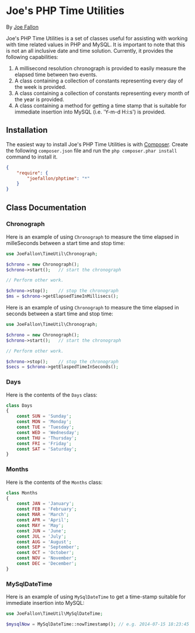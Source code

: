 Joe's PHP Time Utilities
========================

By [Joe Fallon](http://blog.joefallon.net)

Joe's PHP Time Utilities is a set of classes useful for assisting with
working with time related values in PHP and MySQL. It is important to
note that this is not an all inclusive date and time solution. Currently,
it provides the following capabilities:

1. A millisecond resolution chronograph is provided to easily measure the
   elapsed time between two events.
2. A class containing a collection of constants representing every day of
   the week is provided.
3. A class containing a collection of constants representing every month
   of the year is provided.
4. A class containing a method for getting a time stamp that is suitable
   for immediate insertion into MySQL (i.e. 'Y-m-d H:i:s') is provided.

Installation
------------

The easiest way to install Joe's PHP Time Utilities is with
[Composer](https://getcomposer.org/). Create the following `composer.json` file
and run the `php composer.phar install` command to install it.

```json
{
    "require": {
        "joefallon/phptime": "*"
    }
}
```

Class Documentation
-------------------

### Chronograph

Here is an example of using `Chronograph` to measure the time elapsed in
milleSeconds between a start time and stop time:

```php
use JoeFallon\TimeUtil\Chronograph;

$chrono = new Chronograph();
$chrono->start();   // start the chronograph

// Perform other work.

$chrono->stop();    // stop the chronograph
$ms = $chrono->getElapsedTimeInMillisecs();
```

Here is an example of using `Chronograph` to measure the time elapsed in
seconds between a start time and stop time:

```php
use JoeFallon\TimeUtil\Chronograph;

$chrono = new Chronograph();
$chrono->start();   // start the chronograph

// Perform other work.

$chrono->stop();    // stop the chronograph
$secs = $chrono->getElaspedTimeInSeconds();
```

### Days

Here is the contents of the `Days` class:

```php
class Days
{
    const SUN = 'Sunday';
    const MON = 'Monday';
    const TUE = 'Tuesday';
    const WED = 'Wednesday';
    const THU = 'Thursday';
    const FRI = 'Friday';
    const SAT = 'Saturday';
}
```

### Months

Here is the contents of the `Months` class:

```php
class Months
{
    const JAN = 'January';
    const FEB = 'February';
    const MAR = 'March';
    const APR = 'April';
    const MAY = 'May';
    const JUN = 'June';
    const JUL = 'July';
    const AUG = 'August';
    const SEP = 'September';
    const OCT = 'October';
    const NOV = 'November';
    const DEC = 'December';
}
```

### MySqlDateTime

Here is an example of using `MySqlDateTime` to get a time-stamp suitable for
immediate insertion into MySQL:


```php
use JoeFallon\TimeUtil\MySqlDateTime;

$mysqlNow = MySqlDateTime::nowTimestamp(); // e.g. 2014-07-15 18:23:45
```